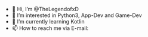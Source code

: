 - 👋 Hi, I’m @TheLegendofxD
- 👀 I’m interested in Python3, App-Dev and Game-Dev
- 🌱 I’m currently learning Kotlin
- 📫 How to reach me via E-mail: 

<!---
TheLegendofxD/TheLegendofxD is a ✨ special ✨ repository because its `README.md` (this file) appears on your GitHub profile.
You can click the Preview link to take a look at your changes.
--->

